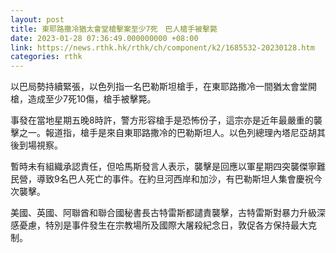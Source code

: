 ```yaml
---
layout: post
title: 東耶路撒冷猶太會堂槍擊案至少7死　巴人槍手被擊斃
date: 2023-01-28 07:36:49.000000000 +08:00
link: https://news.rthk.hk/rthk/ch/component/k2/1685532-20230128.htm
categories: rthk
---
```


以巴局勢持續緊張，以色列指一名巴勒斯坦槍手，在東耶路撒冷一間猶太會堂開槍，造成至少7死10傷，槍手被擊斃。

事發在當地星期五晚8時許，警方形容槍手是恐怖份子，這宗亦是近年最嚴重的襲擊之一。報道指，槍手是來自東耶路撒冷的巴勒斯坦人。以色列總理內塔尼亞胡其後到場視察。

暫時未有組織承認責任，但哈馬斯發言人表示，襲擊是回應以軍星期四突襲傑寧難民營，導致9名巴人死亡的事件。在約旦河西岸和加沙，有巴勒斯坦人集會慶祝今次襲擊。

美國、英國、阿聯酋和聯合國秘書長古特雷斯都譴責襲擊，古特雷斯對暴力升級深感憂慮，特別是事件發生在宗教場所及國際大屠殺紀念日，敦促各方保持最大克制。
